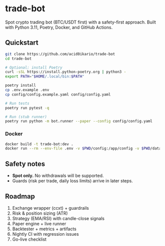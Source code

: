 # trade-bot

Spot crypto trading bot (BTC/USDT first) with a safety-first approach. Built with Python 3.11, Poetry, Docker, and GitHub Actions.

## Quickstart

```bash
git clone https://github.com/acid0ikario/trade-bot
cd trade-bot

# Optional: install Poetry
curl -sSL https://install.python-poetry.org | python3 -
export PATH="$HOME/.local/bin:$PATH"

poetry install
cp .env.example .env
cp config/config.example.yaml config/config.yaml

# Run tests
poetry run pytest -q

# Run (stub runner)
poetry run python -m bot.runner --paper --config config/config.yaml
```

### Docker

```bash
docker build -t trade-bot:dev .
docker run --rm --env-file .env -v $PWD/config:/app/config -v $PWD/data:/app/data trade-bot:dev python -m bot.runner --paper --config config/config.yaml
```

## Safety notes

* **Spot only.** No withdrawals will be supported.
* Guards (risk per trade, daily loss limits) arrive in later steps.

## Roadmap

1. Exchange wrapper (ccxt) + guardrails
2. Risk & position sizing (ATR)
3. Strategy (EMA/RSI) with candle-close signals
4. Paper engine + live runner
5. Backtester + metrics + artifacts
6. Nightly CI with regression issues
7. Go-live checklist

